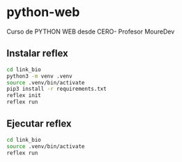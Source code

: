 # python-web
Curso de PYTHON WEB desde CERO- Profesor MoureDev

## Instalar reflex

```sh
cd link_bio
python3 -m venv .venv
source .venv/bin/activate
pip3 install -r requirements.txt
reflex init
reflex run
```

## Ejecutar reflex

```sh
cd link_bio
source .venv/bin/activate
reflex run
```
